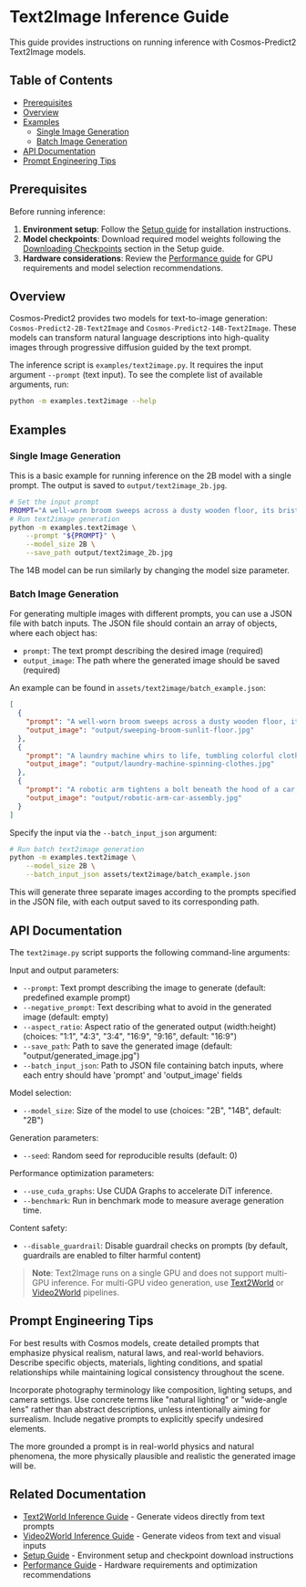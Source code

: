 # Text2Image Inference Guide

This guide provides instructions on running inference with Cosmos-Predict2 Text2Image models.

## Table of Contents
- [Prerequisites](#prerequisites)
- [Overview](#overview)
- [Examples](#examples)
  - [Single Image Generation](#single-image-generation)
  - [Batch Image Generation](#batch-image-generation)
- [API Documentation](#api-documentation)
- [Prompt Engineering Tips](#prompt-engineering-tips)

## Prerequisites

Before running inference:

1. **Environment setup**: Follow the [Setup guide](setup.md) for installation instructions.
2. **Model checkpoints**: Download required model weights following the [Downloading Checkpoints](setup.md#downloading-checkpoints) section in the Setup guide.
3. **Hardware considerations**: Review the [Performance guide](performance.md) for GPU requirements and model selection recommendations.

## Overview

Cosmos-Predict2 provides two models for text-to-image generation: `Cosmos-Predict2-2B-Text2Image` and `Cosmos-Predict2-14B-Text2Image`. These models can transform natural language descriptions into high-quality images through progressive diffusion guided by the text prompt.

The inference script is `examples/text2image.py`.
It requires the input argument `--prompt` (text input).
To see the complete list of available arguments, run:
```bash
python -m examples.text2image --help
```

## Examples

### Single Image Generation

This is a basic example for running inference on the 2B model with a single prompt.
The output is saved to `output/text2image_2b.jpg`.
```bash
# Set the input prompt
PROMPT="A well-worn broom sweeps across a dusty wooden floor, its bristles gathering crumbs and flecks of debris in swift, rhythmic strokes. Dust motes dance in the sunbeams filtering through the window, glowing momentarily before settling. The quiet swish of straw brushing wood is interrupted only by the occasional creak of old floorboards. With each pass, the floor grows cleaner, restoring a sense of quiet order to the humble room."
# Run text2image generation
python -m examples.text2image \
    --prompt "${PROMPT}" \
    --model_size 2B \
    --save_path output/text2image_2b.jpg
```
The 14B model can be run similarly by changing the model size parameter.

### Batch Image Generation

For generating multiple images with different prompts, you can use a JSON file with batch inputs. The JSON file should contain an array of objects, where each object has:
- `prompt`: The text prompt describing the desired image (required)
- `output_image`: The path where the generated image should be saved (required)

An example can be found in `assets/text2image/batch_example.json`:
```json
[
  {
    "prompt": "A well-worn broom sweeps across a dusty wooden floor, its bristles gathering crumbs and flecks of debris in swift, rhythmic strokes. Dust motes dance in the sunbeams filtering through the window, glowing momentarily before settling. The quiet swish of straw brushing wood is interrupted only by the occasional creak of old floorboards. With each pass, the floor grows cleaner, restoring a sense of quiet order to the humble room.",
    "output_image": "output/sweeping-broom-sunlit-floor.jpg"
  },
  {
    "prompt": "A laundry machine whirs to life, tumbling colorful clothes behind the foggy glass door. Suds begin to form in a frothy dance, clinging to fabric as the drum spins. The gentle thud of shifting clothes creates a steady rhythm, like a heartbeat of the home. Outside the machine, a quiet calm fills the room, anticipation building for the softness and warmth of freshly laundered garments.",
    "output_image": "output/laundry-machine-spinning-clothes.jpg"
  },
  {
    "prompt": "A robotic arm tightens a bolt beneath the hood of a car, its tool head rotating with practiced torque. The metal-on-metal sound clicks into place, and the arm pauses briefly before retracting with a soft hydraulic hiss. Overhead lights reflect off the glossy vehicle surface, while scattered tools and screens blink in the background—a garage scene reimagined through the lens of precision engineering.",
    "output_image": "output/robotic-arm-car-assembly.jpg"
  }
]
```
Specify the input via the `--batch_input_json` argument:
```bash
# Run batch text2image generation
python -m examples.text2image \
    --model_size 2B \
    --batch_input_json assets/text2image/batch_example.json
```

This will generate three separate images according to the prompts specified in the JSON file, with each output saved to its corresponding path.

## API Documentation

The `text2image.py` script supports the following command-line arguments:

Input and output parameters:
- `--prompt`: Text prompt describing the image to generate (default: predefined example prompt)
- `--negative_prompt`: Text describing what to avoid in the generated image (default: empty)
- `--aspect_ratio`: Aspect ratio of the generated output (width:height) (choices: "1:1", "4:3", "3:4", "16:9", "9:16", default: "16:9")
- `--save_path`: Path to save the generated image (default: "output/generated_image.jpg")
- `--batch_input_json`: Path to JSON file containing batch inputs, where each entry should have 'prompt' and 'output_image' fields

Model selection:
- `--model_size`: Size of the model to use (choices: "2B", "14B", default: "2B")

Generation parameters:
- `--seed`: Random seed for reproducible results (default: 0)

Performance optimization parameters:
- `--use_cuda_graphs`: Use CUDA Graphs to accelerate DiT inference.
- `--benchmark`: Run in benchmark mode to measure average generation time.

Content safety:
- `--disable_guardrail`: Disable guardrail checks on prompts (by default, guardrails are enabled to filter harmful content)

> **Note**: Text2Image runs on a single GPU and does not support multi-GPU inference. For multi-GPU video generation, use [Text2World](inference_text2world.md) or [Video2World](inference_video2world.md) pipelines.

## Prompt Engineering Tips

For best results with Cosmos models, create detailed prompts that emphasize physical realism, natural laws, and real-world behaviors. Describe specific objects, materials, lighting conditions, and spatial relationships while maintaining logical consistency throughout the scene.

Incorporate photography terminology like composition, lighting setups, and camera settings. Use concrete terms like "natural lighting" or "wide-angle lens" rather than abstract descriptions, unless intentionally aiming for surrealism. Include negative prompts to explicitly specify undesired elements.

The more grounded a prompt is in real-world physics and natural phenomena, the more physically plausible and realistic the generated image will be.

## Related Documentation

- [Text2World Inference Guide](inference_text2world.md) - Generate videos directly from text prompts
- [Video2World Inference Guide](inference_video2world.md) - Generate videos from text and visual inputs
- [Setup Guide](setup.md) - Environment setup and checkpoint download instructions
- [Performance Guide](performance.md) - Hardware requirements and optimization recommendations
